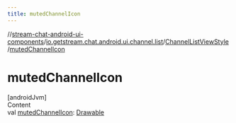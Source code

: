```yaml
---
title: mutedChannelIcon
---
```

//[stream-chat-android-ui-components](../../../index.md)/[io.getstream.chat.android.ui.channel.list](../index.md)/[ChannelListViewStyle](index.md)/[mutedChannelIcon](mutedChannelIcon.md)



# mutedChannelIcon  
[androidJvm]  
Content  
val [mutedChannelIcon](mutedChannelIcon.md): [Drawable](https://developer.android.com/reference/kotlin/android/graphics/drawable/Drawable.html)  



